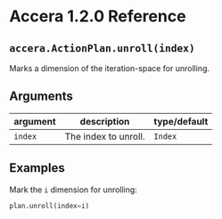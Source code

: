 [//]: # (Project: Accera)
[//]: # (Version: 1.2.0)

# Accera 1.2.0 Reference

## `accera.ActionPlan.unroll(index)`
Marks a dimension of the iteration-space for unrolling.

## Arguments

argument | description | type/default
--- | --- | ---
`index` | The index to unroll. | `Index`

## Examples

Mark the `i` dimension for unrolling:

```python
plan.unroll(index=i)
```


<div style="page-break-after: always;"></div>
